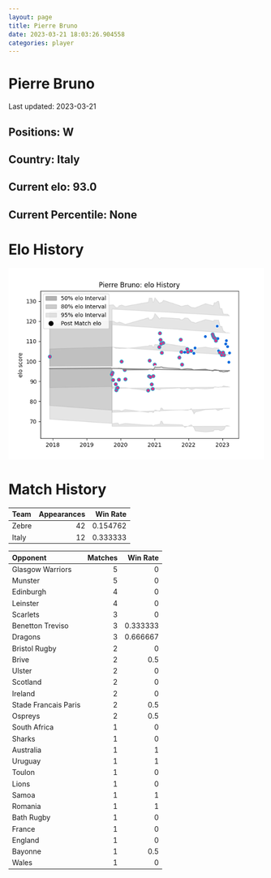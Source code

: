 ```yaml
---  
layout: page  
title: Pierre Bruno  
date: 2023-03-21 18:03:26.904558  
categories: player  
---
```

# Pierre Bruno


Last updated: 2023-03-21
## Positions: W

## Country: Italy

## Current elo: 93.0

## Current Percentile: None

# Elo History


![elo history](history_PierreBruno.png)
# Match History


| Team   |   Appearances |   Win Rate |
|:-------|--------------:|-----------:|
| Zebre  |            42 |   0.154762 |
| Italy  |            12 |   0.333333 |

| Opponent             |   Matches |   Win Rate |
|:---------------------|----------:|-----------:|
| Glasgow Warriors     |         5 |   0        |
| Munster              |         5 |   0        |
| Edinburgh            |         4 |   0        |
| Leinster             |         4 |   0        |
| Scarlets             |         3 |   0        |
| Benetton Treviso     |         3 |   0.333333 |
| Dragons              |         3 |   0.666667 |
| Bristol Rugby        |         2 |   0        |
| Brive                |         2 |   0.5      |
| Ulster               |         2 |   0        |
| Scotland             |         2 |   0        |
| Ireland              |         2 |   0        |
| Stade Francais Paris |         2 |   0.5      |
| Ospreys              |         2 |   0.5      |
| South Africa         |         1 |   0        |
| Sharks               |         1 |   0        |
| Australia            |         1 |   1        |
| Uruguay              |         1 |   1        |
| Toulon               |         1 |   0        |
| Lions                |         1 |   0        |
| Samoa                |         1 |   1        |
| Romania              |         1 |   1        |
| Bath Rugby           |         1 |   0        |
| France               |         1 |   0        |
| England              |         1 |   0        |
| Bayonne              |         1 |   0.5      |
| Wales                |         1 |   0        |
